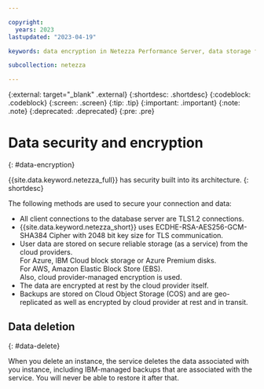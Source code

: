 ```yaml
---

copyright:
  years: 2023
lastupdated: "2023-04-19"

keywords: data encryption in Netezza Performance Server, data storage for Netezza Performance Server, personal data in Netezza Performance Server, data deletion for Netezza Performance Server, data in Netezza Performance Server, data security in Netezza Performance Server

subcollection: netezza

---
```


{:external: target="_blank" .external}
{:shortdesc: .shortdesc}
{:codeblock: .codeblock}
{:screen: .screen}
{:tip: .tip}
{:important: .important}
{:note: .note}
{:deprecated: .deprecated}
{:pre: .pre}

# Data security and encryption
{: #data-encryption}

{{site.data.keyword.netezza_full}} has security built into its architecture.
{: shortdesc}

The following methods are used to secure your connection and data:
- All client connections to the database server are TLS1.2 connections.
- {{site.data.keyword.netezza_short}} uses ECDHE-RSA-AES256-GCM-SHA384 Cipher with 2048 bit key size for TLS communication.
- User data are stored on secure reliable storage (as a service) from the cloud providers.  
   For Azure, IBM Cloud block storage or Azure Premium disks.  
   For AWS, Amazon Elastic Block Store (EBS).  
   Also, cloud provider-managed encryption is used.
- The data are encrypted at rest by the cloud provider itself.
- Backups are stored on Cloud Object Storage (COS) and are geo-replicated as well as encrypted by cloud provider at rest and in transit.

## Data deletion
{: #data-delete}

When you delete an instance, the service deletes the data associated with you instance, including IBM-managed backups that are associated with the service. You will never be able to restore it after that.
